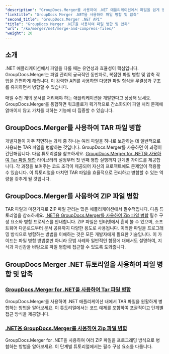 ```yaml
---
"description": "GroupDocs.Merger를 사용하여 .NET 애플리케이션에서 파일을 쉽게 병합하고 압축하세요. TAR 및 ZIP 파일을 단계별로 병합하는 방법을 안내하는 튜토리얼을 살펴보세요."
"linktitle": "GroupDocs Merger .NET을 사용하여 파일 병합 및 압축"
"second_title": "GroupDocs.Merger .NET API"
"title": "GroupDocs Merger .NET을 사용하여 파일 병합 및 압축"
"url": "/ko/merger/net/merge-and-compress-files/"
"weight": 20
---
```


## 소개

.NET 애플리케이션에서 파일을 다룰 때는 유연성과 효율성이 핵심입니다. GroupDocs.Merger는 파일 관리의 궁극적인 동반자로, 복잡한 파일 병합 및 압축 작업을 간편하게 해줍니다. 이 강력한 API를 사용하면 다양한 파일 형식을 무결성과 구조를 유지하면서 병합할 수 있습니다.

매일 수천 개의 문서를 처리해야 하는 애플리케이션을 개발한다고 상상해 보세요. GroupDocs.Merger를 통합하면 워크플로가 획기적으로 간소화되어 파일 처리 문제에 얽매이지 않고 가치를 더하는 기능에 더 집중할 수 있습니다.

## GroupDocs.Merger를 사용하여 TAR 파일 병합

개발자들이 자주 직면하는 과제 중 하나는 여러 파일을 하나로 보관하는 데 일반적으로 사용되는 TAR 파일을 병합하는 것입니다. GroupDocs.Merger를 사용하면 이 과정이 간단해집니다. 다음 튜토리얼을 참조하세요. [GroupDocs.Merger for .NET을 사용하여 Tar 파일 병합](./merge-tar-files/) 라이브러리 설정부터 첫 번째 병합 실행까지 단계별 가이드를 제공합니다. 각 과정을 보여주는 코드 조각이 제공되어 자신의 프로젝트에도 문제없이 적용할 수 있습니다. 이 튜토리얼을 마치면 TAR 파일을 효율적으로 관리하고 병합할 수 있는 역량을 갖추게 될 것입니다.

## GroupDocs.Merger를 사용하여 ZIP 파일 병합

TAR 파일과 마찬가지로 ZIP 파일 관리는 많은 애플리케이션에서 필수적입니다. 다음 튜토리얼을 참조하세요. [.NET용 GroupDocs.Merger를 사용하여 Zip 파일 병합](./merge-zip-files/) 필수 구성 요소와 병합 프로세스를 안내합니다. ZIP 파일은 인터넷에서 흔히 볼 수 있으며, 소프트웨어 다운로드부터 문서 공유까지 다양한 용도로 사용됩니다. 이러한 파일을 프로그래밍 방식으로 병합하는 방법을 이해하는 것은 모든 개발자에게 필요한 기술입니다. 이 가이드는 파일 병합 방법뿐만 아니라 모범 사례와 일반적인 함정에 대해서도 설명하여, 지식과 자신감을 바탕으로 파일 병합에 접근할 수 있도록 도와줍니다.

## GroupDocs Merger .NET 튜토리얼을 사용하여 파일 병합 및 압축
### [GroupDocs.Merger for .NET을 사용하여 Tar 파일 병합](./merge-tar-files/)
GroupDocs.Merger를 사용하여 .NET 애플리케이션 내에서 TAR 파일을 원활하게 병합하는 방법을 알아보세요. 이 튜토리얼에서는 코드 예제를 포함하여 포괄적이고 단계별 접근 방식을 제공합니다.
### [.NET용 GroupDocs.Merger를 사용하여 Zip 파일 병합](./merge-zip-files/)
GroupDocs.Merger for .NET을 사용하여 여러 ZIP 파일을 프로그래밍 방식으로 병합하는 방법을 알아보세요. 이 단계별 튜토리얼에서는 필수 구성 요소를 다룹니다.
